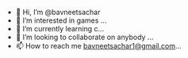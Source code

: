 - 👋 Hi, I’m @bavneetsachar
- 👀 I’m interested in games ...
- 🌱 I’m currently learning c...
- 💞️ I’m looking to collaborate on anybody  ...
- 📫 How to reach me bavneetsachar1@gmail.com...

<!---
bavneetsachar/bavneetsachar is a ✨ special ✨ repository because its `README.md` (this file) appears on your GitHub profile.
You can click the Preview link to take a look at your changes.
--->
